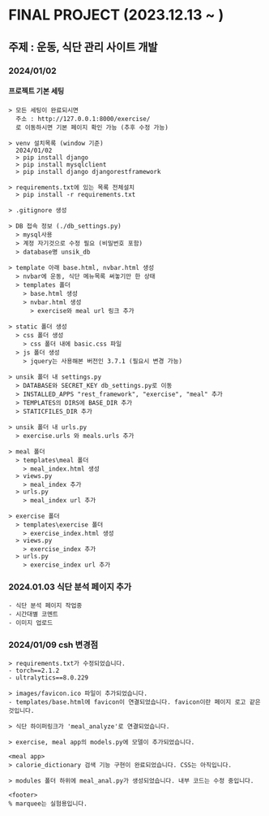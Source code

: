 # FINAL PROJECT (2023.12.13 ~ )

## 주제 : 운동, 식단 관리 사이트 개발 

### 2024/01/02 

#### 프로젝트 기본 세팅
    > 모든 세팅이 완료되시면 
      주소 : http://127.0.0.1:8000/exercise/
      로 이동하시면 기본 페이지 확인 가능 (추후 수정 가능)

    > venv 설치목록 (window 기준)
      2024/01/02
      > pip install django
      > pip install mysqlclient
      > pip install django djangorestframework

    > requirements.txt에 있는 목록 전체설치
      > pip install -r requirements.txt

    > .gitignore 생성

    > DB 접속 정보 (./db_settings.py)
      > mysql사용
      > 계정 자기것으로 수정 필요 (비밀번호 포함)
      > database명 unsik_db

    > template 아래 base.html, nvbar.html 생성
      > nvbar에 운동, 식단 메뉴목록 써놓기만 한 상태 
      > templates 폴더
        > base.html 생성
        > nvbar.html 생성
          > exercise와 meal url 링크 추가

    > static 폴더 생성
      > css 폴더 생성
        > css 폴더 내에 basic.css 파일
      > js 폴더 생성
        > jquery는 사용해본 버전인 3.7.1 (필요시 변경 가능)

    > unsik 폴더 내 settings.py
      > DATABASE와 SECRET_KEY db_settings.py로 이동
      > INSTALLED_APPS "rest_framework", "exercise", "meal" 추가
      > TEMPLATES의 DIRS에 BASE_DIR 추가
      > STATICFILES_DIR 추가
      
    > unsik 폴더 내 urls.py
      > exercise.urls 와 meals.urls 추가

    > meal 폴더
      > templates\meal 폴더
        > meal_index.html 생성
      > views.py 
        > meal_index 추가
      > urls.py
        > meal_index url 추가

    > exercise 폴더
      > templates\exercise 폴더
        > exercise_index.html 생성
      > views.py 
        > exercise_index 추가
      > urls.py
        > exercise_index url 추가

### 2024.01.03 식단 분석 페이지 추가
    - 식단 분석 페이지 작업중 
    - 시간대별 코멘트
    - 이미지 업로드 

### 2024/01/09 csh 변경점
    > requirements.txt가 수정되었습니다.
    - torch==2.1.2
    - ultralytics==8.0.229

    > images/favicon.ico 파일이 추가되었습니다.
    - templates/base.html에 favicon이 연결되었습니다. favicon이란 페이지 로고 같은 것입니다.

    > 식단 하이퍼링크가 'meal_analyze'로 연결되었습니다.

    > exercise, meal app의 models.py에 모델이 추가되었습니다.

    <meal app>
    > calorie_dictionary 검색 기능 구현이 완료되었습니다. CSS는 아직입니다.

    > modules 폴더 하위에 meal_anal.py가 생성되었습니다. 내부 코드는 수정 중입니다.

    <footer>
    % marquee는 실험용입니다.